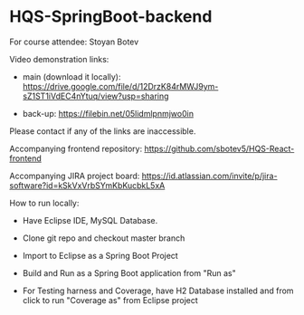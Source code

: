 # HQS-SpringBoot-backend

For course attendee: Stoyan Botev

Video demonstration links:

- main (download it locally): https://drive.google.com/file/d/12DrzK84rMWJ9ym-sZ1ST1iVdEC4nYtuq/view?usp=sharing

- back-up: https://filebin.net/05lidmlpnmjwo0in

Please contact if any of the links are inaccessible.

Accompanying frontend repository: https://github.com/sbotev5/HQS-React-frontend

Accompanying JIRA project board: https://id.atlassian.com/invite/p/jira-software?id=kSkVxVrbSYmKbKucbkL5xA

How to run locally:

  - Have Eclipse IDE, MySQL Database.

-  Clone git repo and checkout master branch

-  Import to Eclipse as a Spring Boot Project

- Build and Run as a Spring Boot application from "Run as"

- For Testing harness and Coverage, have H2 Database installed and from click to run "Coverage as" from Eclipse project

